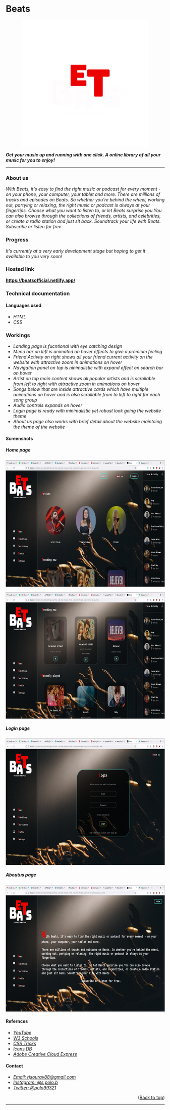 <div id="top"></div>

# **Beats**

<p align="center">
    <img 
    width="400"
    height="400"
    src="./assets/logo2.png"
    />
</p>

**_Get your music up and running with one click. A online library of all your music for you to enjoy!_**

---

### **About us**

_With Beats, it's easy to find the right music or podcast for every moment - on your phone, your computer, your tablet and more.
There are millions of tracks and episodes on Beats. So whether you're behind the wheel, working out, partying or relaxing, the right music or podcast is always at your fingertips.
Choose what you want to listen to, or let Beats surprise you.You can also browse through the collections of friends, artists, and celebrities, or create a radio station and just sit back. Soundtrack your life with Beats. 
Subscribe or listen for free_

### **Progress**

_It's currently at a very early development stage but hoping to get it available to you very soon!_

### **Hosted link**

**https://beatsofficial.netlify.app/**

### **Technical documentation**

#### Languages used

- _HTML_
- _CSS_

### Workings

- _Landing page is fucntional with eye catching design_
- _Menu bar on left is animated on hover effects to give a premium feeling_
- _Friend Activity on right shows all your friend current activity on the website with attractive zoom in animations on hover_
- _Navigation panel on top is ninimalistic with expand effect on search bar on hover_
- _Artist on top main content shows all popular artists and is scrollable from left to right with attractive zoom in animations on hover_
- _Songs below that are inside attractive cards which have multiple animations on hover and is also scrollable from to left to right for each song group_
- _Audio controls expands on hover_
- _Login page is ready with minimalistic yet robust look going the website theme_
- _About us page also works with brief detail about the website maintaing the theme of the website_

#### Screenshots

##### Home page

<p align="center">
    <img 
    width="700"
    height="400"
    src="./assets/screenshots/Screenshot from 2022-05-24 13-46-37.png"
    />
</p>

<p align="center">
    <img 
    width="700"
    height="400"
    src="./assets/screenshots/Screenshot from 2022-05-24 13-46-48.png"
    />
</p>

##### Login page

<p align="center">
    <img 
    width="700"
    height="400"
    src="./assets/screenshots/Screenshot from 2022-05-24 13-47-09.png"
    />
</p>

##### Aboutus page

<p align="center">
    <img 
    width="700"
    height="400"
    src="./assets/screenshots/Screenshot from 2022-05-24 13-47-20.png"
    />
</p>

#### Refernces

* _[YouTube](https://www.youtube.com/)_
* _[W3 Schools](https://www.w3schools.com/)_
* _[CSS Tricks](https://css-tricks.com/)_
* _[Icons DB](https://www.iconsdb.com/)_
* _[Adobe Creative Cloud Express](https://express.adobe.com/sp/onboarding)_

#### Contact

* _[Email: rjsourav88@gmail.com](https://mail.google.com/mail/u/0/#inbox?compose=new)_
* _[Instagram: @s.polo.b](https://www.instagram.com/s.polo.b/)_
* _[Twitter: @polo99321](https://twitter.com/polo99321)_

<p align="right">(<a href="#top">Back to top</a>)</p>

---